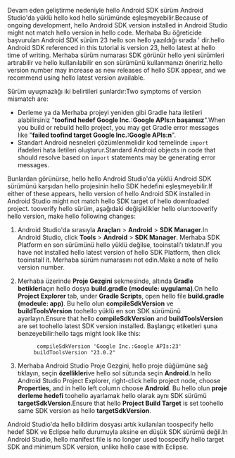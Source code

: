 <span data-ttu-id="5182a-101">Devam eden geliştirme nedeniyle hello Android SDK sürüm Android Studio'da yüklü hello kod hello sürümünde eşleşmeyebilir.</span><span class="sxs-lookup"><span data-stu-id="5182a-101">Because of ongoing development, hello Android SDK version installed in Android Studio might not match hello version in hello code.</span></span> <span data-ttu-id="5182a-102">Merhaba Bu öğreticide başvurulan Android SDK sürüm 23 hello son hello yazıldığı sırada ' dir.</span><span class="sxs-lookup"><span data-stu-id="5182a-102">hello Android SDK referenced in this tutorial is version 23, hello latest at hello time of writing.</span></span> <span data-ttu-id="5182a-103">Merhaba sürüm numarası SDK görünür hello yeni sürümleri artırabilir ve hello kullanılabilir en son sürümünü kullanmanızı öneririz.</span><span class="sxs-lookup"><span data-stu-id="5182a-103">hello version number may increase as new releases of hello SDK appear, and we recommend using hello latest version available.</span></span>

<span data-ttu-id="5182a-104">Sürüm uyuşmazlığı iki belirtileri şunlardır:</span><span class="sxs-lookup"><span data-stu-id="5182a-104">Two symptoms of version mismatch are:</span></span>

- <span data-ttu-id="5182a-105">Derleme ya da Merhaba projeyi yeniden gibi Gradle hata iletileri alabilirsiniz "**toofind hedef Google Inc.:Google APIs:n başarısız**".</span><span class="sxs-lookup"><span data-stu-id="5182a-105">When you build or rebuild hello project, you may get Gradle error messages like "**failed toofind target Google Inc.:Google APIs:n**".</span></span>
- <span data-ttu-id="5182a-106">Standart Android nesneleri çözümlenmelidir kod temelinde `import` ifadeleri hata iletileri oluşturur.</span><span class="sxs-lookup"><span data-stu-id="5182a-106">Standard Android objects in code that should resolve based on `import` statements may be generating error messages.</span></span>

<span data-ttu-id="5182a-107">Bunlardan görünürse, hello hello Android Studio'da yüklü Android SDK sürümünü karşıdan hello projesinin hello SDK hedefini eşleşmeyebilir.</span><span class="sxs-lookup"><span data-stu-id="5182a-107">If either of these appears, hello version of hello Android SDK installed in Android Studio might not match hello SDK target of hello downloaded project.</span></span> <span data-ttu-id="5182a-108">tooverify hello sürüm, aşağıdaki değişiklikler hello olun:</span><span class="sxs-lookup"><span data-stu-id="5182a-108">tooverify hello version, make hello following changes:</span></span>

1. <span data-ttu-id="5182a-109">Android Studio'da sırasıyla **Araçları** > **Android** > **SDK Manager**.</span><span class="sxs-lookup"><span data-stu-id="5182a-109">In Android Studio, click **Tools** > **Android** > **SDK Manager**.</span></span> <span data-ttu-id="5182a-110">Merhaba SDK Platform en son sürümünü hello yüklü değilse, tooinstall'ı tıklatın.</span><span class="sxs-lookup"><span data-stu-id="5182a-110">If you have not installed hello latest version of hello SDK Platform, then click tooinstall it.</span></span> <span data-ttu-id="5182a-111">Merhaba sürüm numarasını not edin.</span><span class="sxs-lookup"><span data-stu-id="5182a-111">Make a note of hello version number.</span></span>
2. <span data-ttu-id="5182a-112">Merhaba üzerinde **Proje Gezgini** sekmesinde, altında **Gradle betikleri**açın hello dosya **build.gradle (modeule: uygulama)**.</span><span class="sxs-lookup"><span data-stu-id="5182a-112">On hello **Project Explorer** tab, under **Gradle Scripts**, open hello file **build.gradle (modeule: app)**.</span></span> <span data-ttu-id="5182a-113">Bu hello olun **compileSdkVersion** ve **buildToolsVersion** toohello yüklü en son SDK sürümünü ayarlayın.</span><span class="sxs-lookup"><span data-stu-id="5182a-113">Ensure that hello **compileSdkVersion** and **buildToolsVersion** are set toohello latest SDK version installed.</span></span> <span data-ttu-id="5182a-114">Başlangıç etiketleri şuna benzeyebilir:</span><span class="sxs-lookup"><span data-stu-id="5182a-114">hello tags might look like this:</span></span>

             compileSdkVersion 'Google Inc.:Google APIs:23'
            buildToolsVersion "23.0.2"
3. <span data-ttu-id="5182a-115">Merhaba Android Studio Proje Gezgini, hello proje düğümüne sağ tıklayın, seçin **özellikleri**ve hello sol sütunda seçin **Android**.</span><span class="sxs-lookup"><span data-stu-id="5182a-115">In hello Android Studio Project Explorer, right-click hello project node, choose **Properties**, and in hello left column choose **Android**.</span></span> <span data-ttu-id="5182a-116">Bu hello olun **proje derleme hedefi** toohello ayarlamak hello olarak aynı SDK sürümü **targetSdkVersion**.</span><span class="sxs-lookup"><span data-stu-id="5182a-116">Ensure that hello **Project Build Target** is set toohello same SDK version as hello **targetSdkVersion**.</span></span>

<span data-ttu-id="5182a-117">Android Studio'da hello bildirim dosyası artık kullanılan toospecify hello hedef SDK ve Eclipse hello durumuyla aksine en düşük SDK sürümü değil.</span><span class="sxs-lookup"><span data-stu-id="5182a-117">In Android Studio, hello manifest file is no longer used toospecify hello target SDK and minimum SDK version, unlike hello case with Eclipse.</span></span>
